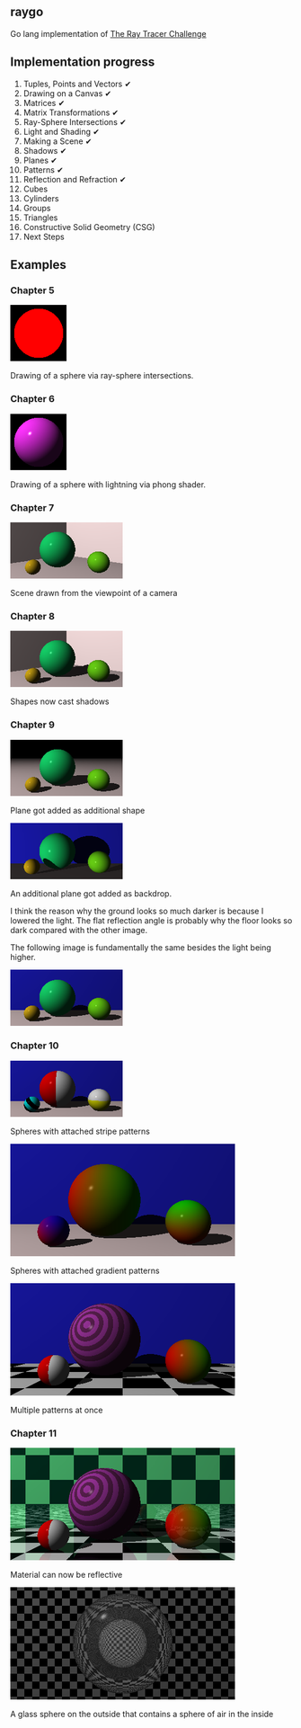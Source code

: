 ## raygo

Go lang implementation of [The Ray Tracer Challenge](http://raytracerchallenge.com/)

## Implementation progress

1. Tuples, Points and Vectors ✔
2. Drawing on a Canvas ✔
3. Matrices ✔
4. Matrix Transformations ✔
5. Ray-Sphere Intersections ✔
6. Light and Shading ✔
7. Making a Scene ✔
8. Shadows ✔
9. Planes ✔
10. Patterns ✔
11. Reflection and Refraction ✔
12. Cubes
13. Cylinders
14. Groups
15. Triangles
16. Constructive Solid Geometry (CSG)
17. Next Steps

## Examples

### Chapter 5
![Exercise 5](examples/chapter5.png)

Drawing of a sphere via ray-sphere intersections.

### Chapter 6
![Exercise 6](examples/chapter6.png)

Drawing of a sphere with lightning via phong shader.

### Chapter 7
![Exercise 7](examples/chapter7.png)

Scene drawn from the viewpoint of a camera

### Chapter 8
![Exercise 8](examples/chapter8.png)

Shapes now cast shadows

### Chapter 9
![Exercise 9](examples/chapter9.png)

Plane got added as additional shape

![Exercise 9 with backdrop](examples/chapter9_backdrop.png)

An additional plane got added as backdrop.

I think the reason why the ground looks so much darker is because I lowered the light. The flat reflection angle is probably why
the floor looks so dark compared with the other image.

The following image is fundamentally the same besides the light being higher.

![Exercise 9 with backdrop and higher light](examples/chapter9_backdrop_higherlight.png)

### Chapter 10
![Exercise 10](examples/chapter10_stripes.png)

Spheres with attached stripe patterns

![Exercise 10](examples/chapter10_gradients.png)

Spheres with attached gradient patterns

![Exercise 10](examples/chapter10_patterns.png)

Multiple patterns at once

### Chapter 11
![Exercise 11](examples/chapter11_reflections.png)

Material can now be reflective

![Exercise 11](examples/chapter11_refractions.png)

A glass sphere on the outside that contains a sphere of air in the inside